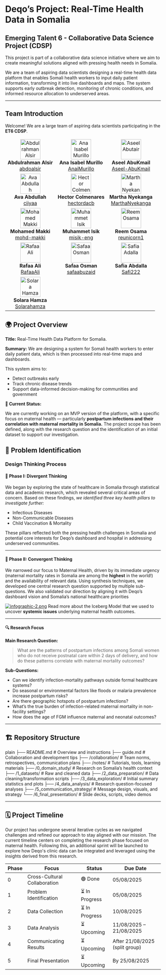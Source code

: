 <!-- markdownlint-disable MD033 -->
<!-- markdownlint-disable MD013 -->
# Deqo’s Project: Real-Time Health Data in Somalia

## **Emerging Talent 6 - Collaborative Data Science Project (CDSP)**

This project is part of a collaborative data science initiative where we aim to create meaningful solutions aligned with pressing health needs in Somalia.

We are a team of aspiring data scientists designing a real-time health data platform that enables Somali health workers to input daily patient information, transforming it into live dashboards and maps. The system supports early outbreak detection, monitoring of chronic conditions, and informed resource allocation to underserved areas.

---

## Team Introduction

Welcome! We are a large team of aspiring data scientists participating in the **ET6 CDSP**.

<table>
  <thead>
    <tr>
    </tr>
  </thead>
  <tbody>
    <tr>
      <td style="text-align: center;">
        <img src="https://github.com/abdoalsir.png" width="65" alt="Abdulrahman Alsir"><br>
        <strong>Abdulrahman Alsir</strong><br>
        <a href="https://github.com/abdoalsir">abdoalsir</a>
      </td>
      <td style="text-align: center;">
        <img src="https://github.com/AnaiMurillo.png" width="65" alt="Ana Isabel Murillo"><br>
        <strong>Ana Isabel Murillo</strong><br>
        <a href="https://github.com/AnaiMurillo">AnaiMurillo</a>
      </td>
      <td style="text-align: center;">
        <img src="https://github.com/Aseel-AbuKmail.png" width="65" alt="Aseel Abutair"><br>
        <strong>Aseel AbuKmail</strong><br>
        <a href="https://github.com/Aseel-AbuKmail">Aseel-AbuKmail</a>
      </td>
    </tr>
    <tr>
      <td style="text-align: center;">
        <img src="https://github.com/ciiyaa.png" width="65" alt="Ava Abdullah"><br>
        <strong>Ava Abdullah</strong><br>
        <a href="https://github.com/ciiyaa">ciiyaa</a>
      </td>
      <td style="text-align: center;">
        <img src="https://github.com/hectordacb.png" width="65" alt="Hector Colmenares"><br>
        <strong>Hector Colmenares</strong><br>
        <a href="https://github.com/hectordacb">hectordacb</a>
      </td>
      <td style="text-align: center;">
        <img src="https://github.com/MarthaNyekanga.png" width="65" alt="Martha Nyekanga"><br>
        <strong>Martha Nyekanga</strong><br>
        <a href="https://github.com/MarthaNyekanga">MarthaNyekanga</a>
      </td>
    </tr>
    <tr>
      <td style="text-align: center;">
        <img  src="https://github.com/mohd-makki.png" width="65" alt="Mohamed Makki"><br>
        <strong>Mohamed Makki</strong><br>
        <a href="https://github.com/mohd-makki">mohd-makki</a>
      </td>
      <td style="text-align: center;">
        <img src="https://github.com/misik-eng.png" width="65" alt="Muhammet Isik"><br>
        <strong>Muhammet Isik</strong><br>
        <a href="https://github.com/misik-eng">misik-eng</a>
      </td>
      <td style="text-align: center;">
        <img src="https://github.com/reunicorn1.png" width="65" alt="Reem Osama"><br>
        <strong>Reem Osama</strong><br>
        <a href="https://github.com/reunicorn1">reunicorn1</a>
      </td>
    </tr>
    <tr>
      <td style="text-align: center;">
        <img src="https://github.com/RafaaAli.png" width="65" alt="Rafaa Ali"><br>
        <strong>Rafaa Ali</strong><br>
        <a href="https://github.com/RafaaAli">RafaaAli</a>
      </td>
      <td style="text-align: center;">
        <img src="https://github.com/safaabuzaid.png" width="65" alt="Safaa Osman"><br>
        <strong>Safaa Osman</strong><br>
        <a href="https://github.com/safaabuzaid">safaabuzaid</a>
      </td>
      <td style="text-align: center;">
        <img src="https://github.com/Safi222.png" width="65" alt="Safia Adalla"><br>
        <strong>Safia Abdalla</strong><br>
        <a href="https://github.com/Safi222">Safi222</a>
      </td>
    </tr>
    <tr>
      <td style="text-align: center;">
        <img src="https://github.com/Solarahamza.png" width="65" alt="Solara Hamza"><br>
        <strong>Solara Hamza</strong><br>
        <a href="https://github.com/Solarahamza">Solarahamza</a>
      </td>
      <td style="text-align: center;"> <!-- Empty cell --> </td>
      <td style="text-align: center;"> <!-- Empty cell --> </td>
    </tr>
  </tbody>
</table>

## 🌍 Project Overview

**Title:** Real-Time Health Data Platform for Somalia.

**Summary:**
We are designing a system for Somali health workers to enter daily patient data, which is then processed into real-time maps and dashboards.

This system aims to:

- Detect outbreaks early
- Track chronic disease trends
- Support data-informed decision-making for communities and government

**📌 Current Status:**

We are currently working on an MVP version of the platform, with a specific focus on maternal health — particularly **postpartum infections and their correlation with maternal mortality in Somalia.** The project scope has been defined, along with the research question and the identification of an initial dataset to support our investigation.

## 🎯 Problem Identification

### Design Thinking Process

#### **🧠 Phase I: Divergent Thinking**

We began by exploring the state of healthcare in Somalia through statistical data and academic research, which revealed several critical areas of concern. Based on these findings, *we identified three key health pillars to investigate further:*

- Infectious Diseases
- Non-Communicable Diseases
- Child Vaccination & Mortality

These pillars reflected both the pressing health challenges in Somalia and  potential core interests for Deqo’s dashboard and hospital in addressing underserved communities.

---

#### **🎯 Phase II: Convergent Thinking**

We narrowed our focus to Maternal Health, driven by its immediate urgency (maternal mortality rates in Somalia are among the **highest** in the world!) and the availability of relevant data. Using synthesis techniques, we developed one central research question supported by multiple sub-questions. We also validated our direction by aligning it with Deqo’s dashboard vision and Somalia’s national healthcare priorities

[![infographic-2.png](https://i.postimg.cc/kXcpvZF4/infographic-2.png)](https://postimg.cc/RNWdMgY5)
Read more about the Iceberg Model that we used to uncover **systemic issues** underlying maternal health outcomes.

---

#### 🔍 Research Focus

**Main Research Question:**

> What are the patterns of postpartum infections among Somali women who
> do not receive postnatal care within 2 days of delivery, and how do
> these patterns correlate with maternal mortality outcomes?

**Sub-Questions:**

- Can we identify infection-mortality pathways outside formal healthcare systems?
- Do seasonal or environmental factors like floods or malaria prevalence increase postpartum risks?
- Are there geographic hotspots of postpartum infections?
- What’s the true burden of infection-related maternal mortality in non-facility settings?
- How does the age of FGM influence maternal and neonatal outcomes?

---

## 🏗️ Repository Structure

   plain ├── README.md # Overview and instructions
    ├── guide.md # Collaboration and development tips
    ├── /collaboration/ # Team norms, retrospectives, communication plans
    ├── /notes/ # Tutorials, tools, learning materials
    ├── /0_domain_study/ # Research on Somalia’s health context
    ├── /1_datasets/ # Raw and cleaned data
    ├── /2_data_preparation/ # Data cleaning/transformation scripts
    ├── /3_data_exploration/ # Initial summary statistics and plots
    ├── /4_data_analysis/ # Research question-focused analyses
    ├── /5_communication_strategy/ # Message design, visuals, and strategy
    └── /6_final_presentation/ # Slide decks, scripts, video demos

---

## 🗓️ Project Timeline

 Our project has undergone several iterative cycles as we navigated challenges and refined our approach to stay aligned with our mission. The current timeline centers on completing the research phase focused on maternal health. Following this, an additional sprint will be launched to explore how Deqo's clinic data can be integrated and leveraged using the insights derived from this research.

| Phase | Focus                      | Status      | Due Date    |
|-------|----------------------------|-------------|-------------|
| 0     | Cross-Cultural Collaboration | 🟢 Done    | 05/08/2025  |
| 1     | Problem Identification       | ⏳ In Progress | 05/08/2025  |
| 2     | Data Collection              | ⏳ In Progress | 10/08/2025  |
| 3     | Data Analysis                | ⏳ Upcoming | 11/08/2025 – 21/08/2025 |
| 4     | Communicating Results        | ⏳ Upcoming | After 21/08/2025 (split group) |
| 5     | Final Presentation           | ⏳ Upcoming | By 25/08/2025 |
<!-- markdownlint-disable MD013 -->
<!-- markdownlint-disable MD033 -->

